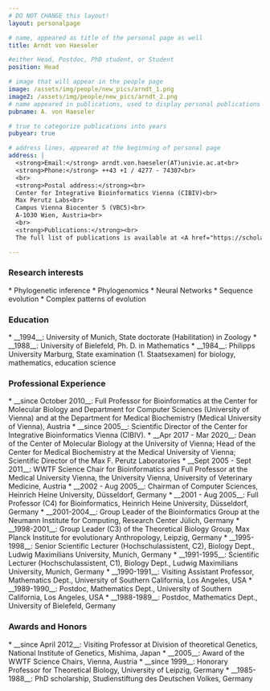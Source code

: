 ```yaml
---
# DO NOT CHANGE this layout!
layout: personalpage

# name, appeared as title of the personal page as well
title: Arndt von Haeseler

#either Head, Postdoc, PhD student, or Student
position: Head

# image that will appear in the people page
image: /assets/img/people/new_pics/arndt_1.png
image2: /assets/img/people/new_pics/arndt_2.png
# name appeared in publications, used to display personal publications
pubname: A. von Haeseler

# true to categorize publications into years
pubyear: true

# address lines, appeared at the beginning of personal page
address: |
  <strong>Email:</strong> arndt.von.haeseler(AT)univie.ac.at<br>
  <strong>Phone:</strong> ++43 +1 / 4277 - 74307<br>
  <br>
  <strong>Postal address:</strong><br>
  Center for Integrative Bioinformatics Vienna (CIBIV)<br>
  Max Perutz Labs<br>
  Campus Vienna Biocenter 5 (VBC5)<br>
  A-1030 Wien, Austria<br>
  <br>
  <strong>Publications:</strong><br>
  The full list of publications is available at <A href="https://scholar.google.at/citations?user=XqglmcgAAAAJ&hl=en">Google Scholar</A><br>

---
```


### Research interests
<div class="hline"></div>
* Phylogenetic inference
* Phylogenomics
* Neural Networks
* Sequence evolution
* Complex patterns of evolution

### Education
<div class="hline"></div>
* __1994__: University of Munich, State doctorate (Habilitation) in Zoology
* __1988__: University of Bielefeld, Ph. D. in Mathematics
* __1984__: Philipps University Marburg, State examination (1. Staatsexamen) for biology, mathematics, education science

### Professional Experience
<div class="hline"></div>
* __since October 2010__: Full Professor for Bioinformatics at the Center for Molecular Biology and Department for Computer Sciences (University of Vienna) and at the Department for Medical Biochemistry (Medical University of Vienna), Austria
* __since 2005__: Scientific Director of the Center for Integrative Bioinformatics Vienna (CIBIV).
* __Apr 2017 - Mar 2020__: Dean of the Center of Molecular Biology at the University of Vienna; Head of the Center for Medical Biochemistry at the Medical University of Vienna; Scientific Director of the Max F. Perutz Laboratories
* __Sept 2005 - Sept 2011__: WWTF Science Chair for Bioinformatics and Full Professor at the Medical University Vienna, the University Vienna, University of Veterinary Medicine, Austria
* __2002 - Aug 2005__: Chairman of Computer Sciences, Heinrich Heine University, Düsseldorf, Germany
* __2001 - Aug 2005__: Full Professor (C4) for Bioinformatics, Heinrich Heine University, Düsseldorf, Germany
* __2001-2004__: Group Leader of the Bioinformatics Group at the Neumann Institute for Computing, Research Center Jülich, Germany
* __1998-2001__: Group Leader (C3) of the Theoretical Biology Group, Max Planck Institute for evolutionary Anthropology, Leipzig, Germany
* __1995-1998__: Senior Scientific Lecturer (Hochschulassistent, C2), Biology Dept., Ludwig Maximilians University, Munich, Germany
* __1991-1995__: Scientific Lecturer (Hochschulassistent, C1), Biology Dept., Ludwig Maximilians University, Munich, Germany
* __1990-1991__: Visiting Assistant Professor, Mathematics Dept., University of Southern California, Los Angeles, USA
* __1989-1990__: Postdoc, Mathematics Dept., University of Southern California, Los Angeles, USA
* __1988-1989__: Postdoc, Mathematics Dept., University of Bielefeld, Germany


### Awards and Honors
<div class="hline"></div>
* __since April 2012__: Visiting Professor at Division of theoretical Genetics, National Institute of Genetics, Mishima, Japan
* __2005__: Award of the WWTF Science Chairs, Vienna, Austria
* __since 1999__: Honorary Professor for Theoretical Biology, University of Leipzig, Germany
* __1985-1988__: PhD scholarship, Studienstiftung des Deutschen Volkes, Germany

